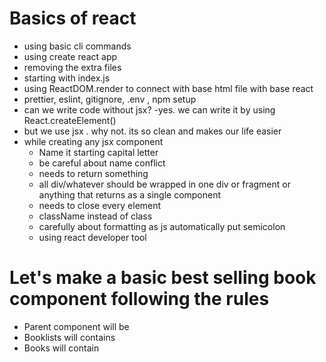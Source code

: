 # Basics of react

- using basic cli commands
- using create react app
- removing the extra files
- starting with index.js
- using ReactDOM.render to connect with base html file with base react
- prettier, eslint, gitignore, .env , npm setup
- can we write code without jsx? -yes. we can write it by using React.createElement()
- but we use jsx . why not. its so clean and makes our life easier
- while creating any jsx component
  - Name it starting capital letter
  - be careful about name conflict
  - needs to return something
  - all div/whatever should be wrapped in one div or fragment or anything that returns as a single component
  - needs to close every element
  - className instead of class
  - carefully about formatting as js automatically put semicolon
  - using react developer tool

# Let's make a basic best selling book component following the rules

- Parent component will be <BookList/>
- Booklists will contains <Book/>
- Books will contain <Image/> <Title/> <Author/>

```jsx
const BookList = () => {
  return (
    <section>
      <Book />
      <Book />
      <Book />
    </section>
  );
};
const Book = () => {
  return (
    <article>
      <Image />
      <Title />
      <Author />
    </article>
  );
};
const Image = () => {
  return (
    <img
      src="https://images-na.ssl-images-amazon.com/images/I/81wgcld4wxL._AC_UL200_SR200
      ,200_.jpg"
      alt="book"
    />
  );
};
const Title = () => {
  return <h1>Atomic Habits</h1>;
};
const Author = () => {
  return <h4>James Clear</h4>;
};
```

- So we created some basic hardcoded react components. Now if we want to add css in out react project how can we do it?
- we can create a basic index.css file and import in react.
- for small project this system works fine but for bigger project we will use css-in-js / utility class / bootstrap /tailwind

** power of jsx**

- we can use any js functionality
- using {}
- using ``

## Props

- using props we can pass values to different function
- which gives us the reusability power
- can add dynamic features
- props are immutable
- unidirectional parent to child
- careful about prop drilling
- how can we pass prop from child to parent?
- we pass function prop from parents for passing child to parent
- props directly used or we can destruct the specific fields
- props - children - anything passed between open and closed tags of components--- it passed like props.children and destruct naming children
- simple list - we will use .map() a lot while accessing lists
- be careful giving unique key .. its important for react virtual dom ecosystem for better performance
- using .map() and also we are passing each attribute as a prop separately.
- we can use rest/spread operator here to make it more clean and easy to write

from

```jsx
<section className="booklist">
  {books.map((book) => {
    return (
      <Book
        key={book.title}
        title={book.title}
        image={book.image}
        author={book.author}
      />
    );
  })}
</section>
```

to

```jsx
<section className="booklist">
  {books.map((book) => {
    return <Book key={book.title} {...book} />;
  })}
</section>
```

# lets play with events

- in react we can play with different types of events
- mouse event, keyboard event and different types of events
- we will use a lot of onClick and onChange
- we can create extra helper method or pass event directly
- we will be using `e.target` a lot when working with event

```jsx
// way 1
onClick={methodName}

// way 2
onClick={()=>{methodName(val)} }

// don't do this
onClick = {methodName(val)}

// we avoid the last method as its already invoked the event/function
```
